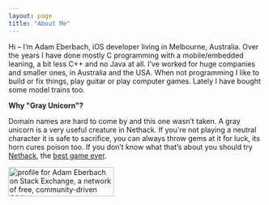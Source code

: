 ```yaml
---
layout: page
title: "About Me"
---
```

<meta charset="utf-8"> 

Hi – I’m Adam Eberbach, iOS developer living in Melbourne, Australia. Over the years I have done mostly C programming with a mobile/embedded leaning, a bit less C++ and no Java at all. I’ve worked for huge companies and smaller ones, in Australia and the USA. When not programming I like to build or fix things, play guitar or play computer games. Lately I have bought some model trains too.


**Why "Gray Unicorn"?**

Domain names are hard to come by and this one wasn’t taken. A gray unicorn is a very useful creature in Nethack. If you're not playing a neutral character it is safe to sacrifice, you can always throw gems at it for luck, its horn cures poison too. If you don’t know what that’s about you should try [Nethack](http://thegreatestgameyouwilleverplay.com "Nethack the game"), the [best game ever](http://www.salon.com/2000/01/27/nethack/ "Salon's Nethack article").

<a href="http://stackexchange.com/users/64261">
<img src="http://stackexchange.com/users/flair/64261.png?theme=clean" width="208" height="58" alt="profile for Adam Eberbach on Stack Exchange, a network of free, community-driven Q&amp;A sites" title="profile for Adam Eberbach on Stack Exchange, a network of free, community-driven Q&amp;A sites">
</a>  
